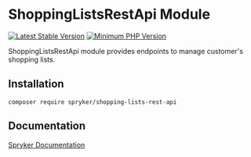 # ShoppingListsRestApi Module
[![Latest Stable Version](https://poser.pugx.org/spryker/shopping-lists-rest-api/v/stable.svg)](https://packagist.org/packages/spryker/shopping-lists-rest-api)
[![Minimum PHP Version](https://img.shields.io/badge/php-%3E%3D%208.2-8892BF.svg)](https://php.net/)

ShoppingListsRestApi module provides endpoints to manage customer's shopping lists.

## Installation

```
composer require spryker/shopping-lists-rest-api
```

## Documentation

[Spryker Documentation](https://docs.spryker.com)
